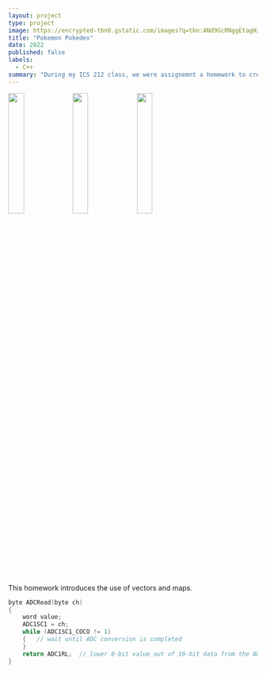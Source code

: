 ```yaml
---
layout: project
type: project
image: https://encrypted-tbn0.gstatic.com/images?q=tbn:ANd9GcRNggEtagHz85kQ5Y2FQPwNAFOY93sAVu7B_w&s
title: "Pokemon Pokedex"
date: 2022
published: false
labels:
  - C++
summary: "During my ICS 212 class, we were assignemnt a homework to create a functional Pokemon Pokedex in C++."
---
```


<div class="text-center p-4">
  <img src= "https://assets.pokemon.com/assets/cms2/img/pokedex/full//390.png" width = 25%; height = 25%; >
  <img src= "https://assets.pokemon.com/assets/cms2/img/pokedex/full//393.png" width = 25%; height = 25%; >
  <img src= "https://assets.pokemon.com/assets/cms2/img/pokedex/full//387.png" width = 25%; height = 25%; >
</div>

This homework introduces the use of vectors and maps.

```cpp
byte ADCRead(byte ch)
{
    word value;
    ADC1SC1 = ch;
    while (ADC1SC1_COCO != 1)
    {   // wait until ADC conversion is completed   
    }
    return ADC1RL;  // lower 8-bit value out of 10-bit data from the ADC
}
```
